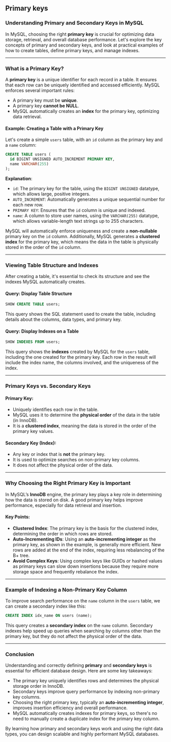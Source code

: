 ## Primary keys
### Understanding Primary and Secondary Keys in MySQL

In MySQL, choosing the right **primary key** is crucial for optimizing data storage, retrieval, and overall database performance. Let's explore the key concepts of primary and secondary keys, and look at practical examples of how to create tables, define primary keys, and manage indexes.

---

### What is a Primary Key?

A **primary key** is a unique identifier for each record in a table. It ensures that each row can be uniquely identified and accessed efficiently. MySQL enforces several important rules:
- A primary key must be **unique**.
- A primary key **cannot be NULL**.
- MySQL automatically creates an **index** for the primary key, optimizing data retrieval.

#### Example: Creating a Table with a Primary Key

Let's create a simple `users` table, with an `id` column as the primary key and a `name` column:

```sql
CREATE TABLE users (
  id BIGINT UNSIGNED AUTO_INCREMENT PRIMARY KEY,
  name VARCHAR(255)
);
```

**Explanation**:
- `id`: The primary key for the table, using the `BIGINT UNSIGNED` datatype, which allows large, positive integers.
- `AUTO_INCREMENT`: Automatically generates a unique sequential number for each new row.
- `PRIMARY KEY`: Ensures that the `id` column is unique and indexed.
- `name`: A column to store user names, using the `VARCHAR(255)` datatype, which allows variable-length text strings up to 255 characters.

MySQL will automatically enforce uniqueness and create a **non-nullable** primary key on the `id` column. Additionally, MySQL generates a **clustered index** for the primary key, which means the data in the table is physically stored in the order of the `id` column.

---

### Viewing Table Structure and Indexes

After creating a table, it's essential to check its structure and see the indexes MySQL automatically creates.

#### Query: Display Table Structure
```sql
SHOW CREATE TABLE users;
```

This query shows the SQL statement used to create the table, including details about the columns, data types, and primary key.

#### Query: Display Indexes on a Table
```sql
SHOW INDEXES FROM users;
```

This query shows the **indexes** created by MySQL for the `users` table, including the one created for the primary key. Each row in the result will include the index name, the columns involved, and the uniqueness of the index.

---

### Primary Keys vs. Secondary Keys

#### **Primary Key**:
- Uniquely identifies each row in the table.
- MySQL uses it to determine the **physical order** of the data in the table (in InnoDB).
- It is a **clustered index**, meaning the data is stored in the order of the primary key values.

#### **Secondary Key (Index)**:
- Any key or index that is **not** the primary key.
- It is used to optimize searches on non-primary key columns.
- It does not affect the physical order of the data.

---

### Why Choosing the Right Primary Key is Important

In MySQL’s **InnoDB** engine, the primary key plays a key role in determining how the data is stored on disk. A good primary key helps improve performance, especially for data retrieval and insertion.

#### Key Points:
- **Clustered Index**: The primary key is the basis for the clustered index, determining the order in which rows are stored.
- **Auto-Incrementing IDs**: Using an **auto-incrementing integer** as the primary key, as shown in the example, is generally more efficient. New rows are added at the end of the index, requiring less rebalancing of the B+ tree.
- **Avoid Complex Keys**: Using complex keys like GUIDs or hashed values as primary keys can slow down insertions because they require more storage space and frequently rebalance the index.

---

### Example of Indexing a Non-Primary Key Column

To improve search performance on the `name` column in the `users` table, we can create a secondary index like this:

```sql
CREATE INDEX idx_name ON users (name);
```

This query creates a **secondary index** on the `name` column. Secondary indexes help speed up queries when searching by columns other than the primary key, but they do not affect the physical order of the data.

---

### Conclusion

Understanding and correctly defining **primary** and **secondary keys** is essential for efficient database design. Here are some key takeaways:
- The primary key uniquely identifies rows and determines the physical storage order in InnoDB.
- Secondary keys improve query performance by indexing non-primary key columns.
- Choosing the right primary key, typically an **auto-incrementing integer**, improves insertion efficiency and overall performance.
- MySQL automatically creates indexes for primary keys, so there's no need to manually create a duplicate index for the primary key column.

By learning how primary and secondary keys work and using the right data types, you can design scalable and highly performant MySQL databases.